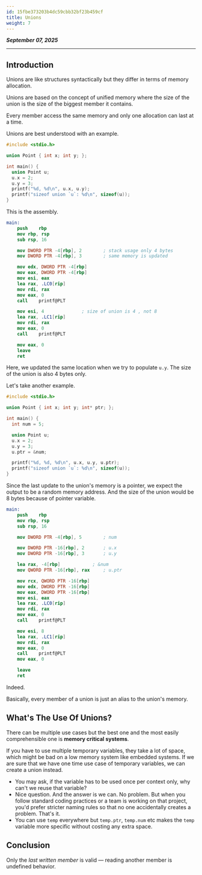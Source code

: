 ```yaml
---
id: 15fbe373203b4dc59cbb32bf23b459cf
title: Unions
weight: 7
---
```


_**September 07, 2025**_

***

## Introduction

Unions are like structures syntactically but they differ in terms of memory allocation.

Unions are based on the concept of unified memory where the size of the union is the size of the biggest member it contains.

Every member access the same memory and only one allocation can last at a time.

Unions are best understood with an example.

```c
#include <stdio.h>

union Point { int x; int y; };

int main() {
  union Point u;
  u.x = 2;
  u.y = 3;
  printf("%d, %d\n", u.x, u.y);
  printf("sizeof union `u`: %d\n", sizeof(u));
}
```

This is the assembly.

```nasm
main:
	push	rbp
	mov	rbp, rsp
	sub	rsp, 16

	mov	DWORD PTR -4[rbp], 2		; stack usage only 4 bytes
	mov	DWORD PTR -4[rbp], 3		; same memory is updated

	mov	edx, DWORD PTR -4[rbp]
	mov	eax, DWORD PTR -4[rbp]
	mov	esi, eax
	lea	rax, .LC0[rip]
	mov	rdi, rax
	mov	eax, 0
	call	printf@PLT

	mov	esi, 4				; size of union is 4 , not 8
	lea	rax, .LC1[rip]
	mov	rdi, rax
	mov	eax, 0
	call	printf@PLT

	mov	eax, 0
	leave
	ret
```

Here, we updated the same location when we try to populate `u.y`. The size of the union is also 4 bytes only.

Let's take another example.

```c
#include <stdio.h>

union Point { int x; int y; int* ptr; };

int main() {
  int num = 5;

  union Point u;
  u.x = 2;
  u.y = 3;
  u.ptr = &num;

  printf("%d, %d, %d\n", u.x, u.y, u.ptr);
  printf("sizeof union `u`: %d\n", sizeof(u));
}
```

Since the last update to the union's memory is a pointer, we expect the output to be a random memory address. And the size of the union would be 8 bytes because of pointer variable.

```nasm
main:
	push	rbp
	mov	rbp, rsp
	sub	rsp, 16

	mov	DWORD PTR -4[rbp], 5		; num

	mov	DWORD PTR -16[rbp], 2		; u.x
	mov	DWORD PTR -16[rbp], 3		; u.y

	lea	rax, -4[rbp]			; &num
	mov	QWORD PTR -16[rbp], rax		; u.ptr

	mov	rcx, QWORD PTR -16[rbp]
	mov	edx, DWORD PTR -16[rbp]
	mov	eax, DWORD PTR -16[rbp]
	mov	esi, eax
	lea	rax, .LC0[rip]
	mov	rdi, rax
	mov	eax, 0
	call	printf@PLT

	mov	esi, 8
	lea	rax, .LC1[rip]
	mov	rdi, rax
	mov	eax, 0
	call	printf@PLT
	mov	eax, 0

	leave
	ret
```

Indeed.

Basically, every member of a union is just an alias to the union's memory.

## What's The Use Of Unions?

There can be multiple use cases but the best one and the most easily comprehensible one is **memory critical systems**.

If you have to use multiple temporary variables, they take a lot of space, which might be bad on a low memory system like embedded systems. If we are sure that we have one time use case of temporary variables, we can create a union instead.

* You may ask, if the variable has to be used once per context only, why can't we reuse that variable?
* Nice question. And the answer is we can. No problem. But when you follow standard coding practices or a team is working on that project, you'd prefer stricter naming rules so that no one accidentally creates a problem. That's it.
* You can use `temp` everywhere but `temp.ptr`, `temp.num` etc makes the `temp` variable more specific without costing any extra space.

## Conclusion

Only the _last written member_ is valid — reading another member is undefined behavior.